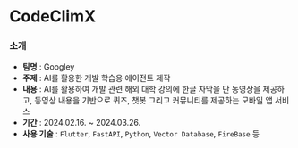 # CodeClimX

### 소개

- **팀명** : Googley
- **주제** : AI를 활용한 개발 학습용 에이전트 제작
- **내용** : AI를 활용하여 개발 관련 해외 대학 강의에 한글 자막을 단 동영상을 제공하고, 동영상 내용을 기반으로 퀴즈, 챗봇 그리고 커뮤니티를 제공하는 모바일 앱 서비스
- **기간** : 2024.02.16. ~ 2024.03.26.
- **사용 기술** : `Flutter`, `FastAPI`, `Python`, `Vector Database`, `FireBase` 등
